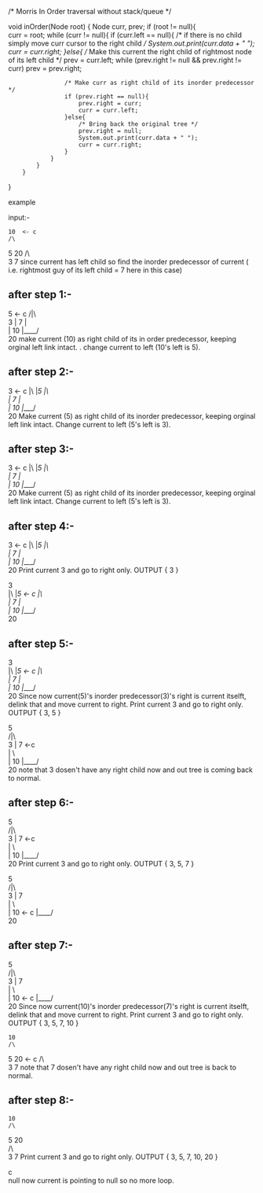 /* Morris In Order traversal without stack/queue */

void inOrder(Node root) {
        Node curr, prev;
        if (root != null){		
			curr = root;
			while (curr != null){
				if (curr.left == null){
					/* if there is no child simply move curr cursor to the right child */
					System.out.print(curr.data + " ");
					curr = curr.right;
				}else{
					/* Make this current the right child of rightmost node of its left child */
					prev = curr.left;
					while (prev.right != null && prev.right != curr) 
						prev = prev.right;
					
					/* Make curr as right child of its inorder predecessor */
					if (prev.right == null){
						prev.right = curr;
						curr = curr.left;
					}else{
						/* Bring back the original tree */
						prev.right = null;
						System.out.print(curr.data + " ");
						curr = curr.right;
					}     
				} 
			} 
		}
}

example

input:- 

	10  <- c
	/\
   5 20
  /\  
 3  7        since current has left child so find the inorder predecessor of current ( i.e. rightmost guy of its left child = 7 here in this case)

 
after step 1:-
--------------
   5   <- c
  /|\  
 3 |  7
   |   \
   |    10
   |____/\
	      20  make current (10) as right child of its in order predecessor, keeping orginal left link intact. . change current to left (10's left is 5).


after step 2:-
--------------
 3   <- c
 |\ 
 |_5
   |\  
   |  7
   |   \
   |    10
   |____/\
	      20	Make current (5) as right child of its inorder predecessor, keeping orginal left link intact. Change current to left (5's left is 3).  


		  
after step 3:-
---------------
 3   <- c
 |\ 
 |_5
   |\  
   |  7
   |   \
   |    10
   |____/\
	      20	Make current (5) as right child of its inorder predecessor, keeping orginal left link intact. Change current to left (5's left is 3). 	  

after step 4:-
---------------
 3   <- c
 |\ 
 |_5
   |\  
   |  7
   |   \
   |    10
   |____/\
	      20	Print current 3 and go to right only.      OUTPUT { 3 }
		  

 3   
 |\ 
 |_5   <- c
   |\  
   |  7
   |   \
   |    10
   |____/\
	      20		 

		  
after step 5:-
---------------

 3   
 |\ 
 |_5   <- c
   |\  
   |  7
   |   \
   |    10
   |____/\
	      20		   Since now current(5)'s inorder predecessor(3)'s right is current itselft, delink that and move current to right. 
		               Print current 3 and go to right only.      OUTPUT { 3, 5 }
		  
		  
  
   5                                                      
  /|\                                                      
 3 |  7  <-c                                                 
   |   \                                                     
   |    10
   |____/\
	      20           note that 3 dosen't have any right child now and out tree is coming back to normal.
		  

after step 6:-
---------------		

   5                                                      
  /|\                                                      
 3 |  7     <-c                                              
   |   \                                                     
   |    10
   |____/\
	      20   			Print current 3 and go to right only.      OUTPUT { 3, 5, 7 }
		  

   5                                                      
  /|\                                                      
 3 |  7                                                  
   |   \                                                     
   |    10 <- c
   |____/\
	      20   		


after step 7:-
---------------				  
   5                                                      
  /|\                                                      
 3 |  7                                                  
   |   \                                                     
   |    10 <- c
   |____/\
	      20   		Since now current(10)'s inorder predecessor(7)'s right is current itselft, delink that and move current to right. 
		               Print current 3 and go to right only.      OUTPUT { 3, 5, 7, 10 }


	10 
	/\
   5 20  <- c
  /\  
 3  7    			note that 7 dosen't have any right child now and out tree is back to normal.	

after step 8:-
---------------	

	10 
	/\
   5 20  
  /\  
 3  7              Print current 3 and go to right only.      OUTPUT { 3, 5, 7, 10, 20 }
 
  c 
   \
    null           now current is pointing to null so no more loop.
 
